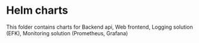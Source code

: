 # Helm charts

This folder contains charts for Backend api, Web frontend, Logging solution (EFK), Monitoring solution (Prometheus, Grafana)